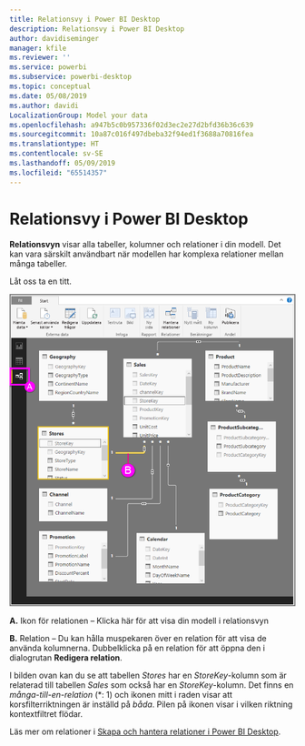 ```yaml
---
title: Relationsvy i Power BI Desktop
description: Relationsvy i Power BI Desktop
author: davidiseminger
manager: kfile
ms.reviewer: ''
ms.service: powerbi
ms.subservice: powerbi-desktop
ms.topic: conceptual
ms.date: 05/08/2019
ms.author: davidi
LocalizationGroup: Model your data
ms.openlocfilehash: a947b5c0b957336f02d3ec2e27d2bfd36b36c639
ms.sourcegitcommit: 10a87c016f497dbeba32f94ed1f3688a70816fea
ms.translationtype: HT
ms.contentlocale: sv-SE
ms.lasthandoff: 05/09/2019
ms.locfileid: "65514357"
---
```

# <a name="relationship-view-in-power-bi-desktop"></a>Relationsvy i Power BI Desktop
**Relationsvyn** visar alla tabeller, kolumner och relationer i din modell. Det kan vara särskilt användbart när modellen har komplexa relationer mellan många tabeller.

Låt oss ta en titt.

![](media/desktop-relationship-view/relationshipview_fullscreen.png)

**A.**  Ikon för relationen – Klicka här för att visa din modell i relationsvyn

**B.** Relation – Du kan hålla muspekaren över en relation för att visa de använda kolumnerna. Dubbelklicka på en relation för att öppna den i dialogrutan **Redigera relation**. 

I bilden ovan kan du se att tabellen *Stores* har en *StoreKey*-kolumn som är relaterad till tabellen *Sales* som också har en *StoreKey*-kolumn. Det finns en *många-till-en-relation* (\*: 1) och ikonen mitt i raden visar att korsfilterriktningen är inställd på *båda*. Pilen på ikonen visar i vilken riktning kontextfiltret flödar.

Läs mer om relationer i [Skapa och hantera relationer i Power BI Desktop](desktop-create-and-manage-relationships.md).

